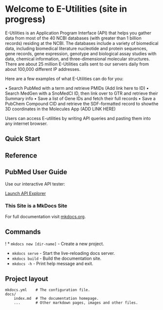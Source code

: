 # Welcome to E-Utilities (site in progress)

E-Utilities is an Application Program Interface (API) that helps you gather data from most of the 40 NCBI databases (with greater than 1 billion records) residing at the NCBI. The databases include a variety of biomedical data, including biomedical literature nucleotide and protein sequences, gene records, gene expression, genotype and biological assay studies with data, chemical information, and three-dimensional molecular structures. There are about 25 million E-Utilities calls sent to our servers daily from about 100,000 different IP addresses.

Here are a few examples of what E-Utilities can do for you:

•	Search PubMed with a term and retrieve PMIDs (Add link here to ID)
•	Search MedGen with a SnoMedCI ID, then link over to GTR and retrieve their Summary info
•	Save a list of Gene IDs and fetch their full records
•	Save a PubChem Compound CID and retrieve the SDF-formatted record to showthe 3D coordinates in the Molecules App (ADD LINK HERE)

Users can access E-utilities by writing API queries and pasting them into any internet browser. 


## Quick Start

## Reference

## PubMed User Guide

Use our interactive API tester:

[Launch API Explorer](swagger-ui/index.html)


### This Site is a MkDocs Site
For full documentation visit [mkdocs.org](https://www.mkdocs.org).

## Commands

! * `mkdocs new [dir-name]` - Create a new project.
* `mkdocs serve` - Start the live-reloading docs server.
* `mkdocs build` - Build the documentation site.
* `mkdocs -h` - Print help message and exit.

## Project layout

    mkdocs.yml    # The configuration file.
    docs/
        index.md  # The documentation homepage.
        ...       # Other markdown pages, images and other files.
